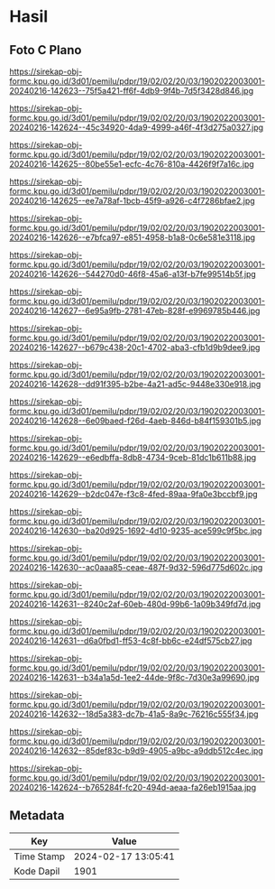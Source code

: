 # Hasil

## Foto C Plano

https://sirekap-obj-formc.kpu.go.id/3d01/pemilu/pdpr/19/02/02/20/03/1902022003001-20240216-142623--75f5a421-ff6f-4db9-9f4b-7d5f3428d846.jpg

https://sirekap-obj-formc.kpu.go.id/3d01/pemilu/pdpr/19/02/02/20/03/1902022003001-20240216-142624--45c34920-4da9-4999-a46f-4f3d275a0327.jpg

https://sirekap-obj-formc.kpu.go.id/3d01/pemilu/pdpr/19/02/02/20/03/1902022003001-20240216-142625--80be55e1-ecfc-4c76-810a-4426f9f7a16c.jpg

https://sirekap-obj-formc.kpu.go.id/3d01/pemilu/pdpr/19/02/02/20/03/1902022003001-20240216-142625--ee7a78af-1bcb-45f9-a926-c4f7286bfae2.jpg

https://sirekap-obj-formc.kpu.go.id/3d01/pemilu/pdpr/19/02/02/20/03/1902022003001-20240216-142626--e7bfca97-e851-4958-b1a8-0c6e581e3118.jpg

https://sirekap-obj-formc.kpu.go.id/3d01/pemilu/pdpr/19/02/02/20/03/1902022003001-20240216-142626--544270d0-46f8-45a6-a13f-b7fe99514b5f.jpg

https://sirekap-obj-formc.kpu.go.id/3d01/pemilu/pdpr/19/02/02/20/03/1902022003001-20240216-142627--6e95a9fb-2781-47eb-828f-e9969785b446.jpg

https://sirekap-obj-formc.kpu.go.id/3d01/pemilu/pdpr/19/02/02/20/03/1902022003001-20240216-142627--b679c438-20c1-4702-aba3-cfb1d9b9dee9.jpg

https://sirekap-obj-formc.kpu.go.id/3d01/pemilu/pdpr/19/02/02/20/03/1902022003001-20240216-142628--dd91f395-b2be-4a21-ad5c-9448e330e918.jpg

https://sirekap-obj-formc.kpu.go.id/3d01/pemilu/pdpr/19/02/02/20/03/1902022003001-20240216-142628--6e09baed-f26d-4aeb-846d-b84f159301b5.jpg

https://sirekap-obj-formc.kpu.go.id/3d01/pemilu/pdpr/19/02/02/20/03/1902022003001-20240216-142629--e6edbffa-8db8-4734-9ceb-81dc1b611b88.jpg

https://sirekap-obj-formc.kpu.go.id/3d01/pemilu/pdpr/19/02/02/20/03/1902022003001-20240216-142629--b2dc047e-f3c8-4fed-89aa-9fa0e3bccbf9.jpg

https://sirekap-obj-formc.kpu.go.id/3d01/pemilu/pdpr/19/02/02/20/03/1902022003001-20240216-142630--ba20d925-1692-4d10-9235-ace599c9f5bc.jpg

https://sirekap-obj-formc.kpu.go.id/3d01/pemilu/pdpr/19/02/02/20/03/1902022003001-20240216-142630--ac0aaa85-ceae-487f-9d32-596d775d602c.jpg

https://sirekap-obj-formc.kpu.go.id/3d01/pemilu/pdpr/19/02/02/20/03/1902022003001-20240216-142631--8240c2af-60eb-480d-99b6-1a09b349fd7d.jpg

https://sirekap-obj-formc.kpu.go.id/3d01/pemilu/pdpr/19/02/02/20/03/1902022003001-20240216-142631--d6a0fbd1-ff53-4c8f-bb6c-e24df575cb27.jpg

https://sirekap-obj-formc.kpu.go.id/3d01/pemilu/pdpr/19/02/02/20/03/1902022003001-20240216-142631--b34a1a5d-1ee2-44de-9f8c-7d30e3a99690.jpg

https://sirekap-obj-formc.kpu.go.id/3d01/pemilu/pdpr/19/02/02/20/03/1902022003001-20240216-142632--18d5a383-dc7b-41a5-8a9c-76216c555f34.jpg

https://sirekap-obj-formc.kpu.go.id/3d01/pemilu/pdpr/19/02/02/20/03/1902022003001-20240216-142632--85def83c-b9d9-4905-a9bc-a9ddb512c4ec.jpg

https://sirekap-obj-formc.kpu.go.id/3d01/pemilu/pdpr/19/02/02/20/03/1902022003001-20240216-142624--b765284f-fc20-494d-aeaa-fa26eb1915aa.jpg


## Metadata

| Key        | Value               |
| ---------- | ------------------- |
| Time Stamp | 2024-02-17 13:05:41 |
| Kode Dapil | 1901                |



